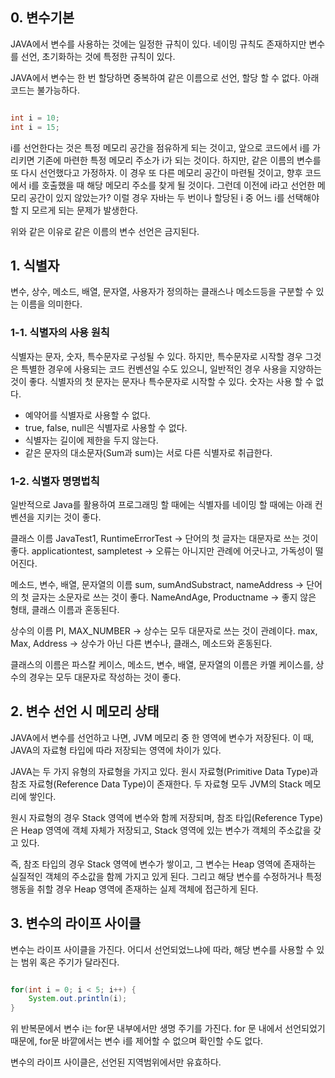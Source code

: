 

## 0. 변수기본


JAVA에서 변수를 사용하는 것에는 일정한 규칙이 있다. 네이밍 규칙도 존재하지만 변수를 선언, 초기화하는 것에 특정한 규칙이 있다.

JAVA에서 변수는 한 번 할당하면 중복하여 같은 이름으로 선언, 할당 할 수 없다. 아래 코드는 불가능하다.

```java

int i = 10;
int i = 15;

```

i를 선언한다는 것은 특정 메모리 공간을 점유하게 되는 것이고, 앞으로 코드에서 i를 가리키면 기존에 마련한 특정 메모리 주소가 i가 되는 것이다. 하지만, 같은 이름의 변수를 또 다시 선언했다고 가정하자. 이 경우 또 다른 메모리 공간이 마련될 것이고, 향후 코드에서 i를 호출했을 때 해당 메모리 주소를 찾게 될 것이다. 그런데 이전에 i라고 선언한 메모리 공간이 있지 않았는가? 이럴 경우 자바는 두 번이나 할당된 i 중 어느 i를 선택해야 할 지 모르게 되는 문제가 발생한다.

위와 같은 이유로 같은 이름의 변수 선언은 금지된다.



## 1. 식별자

변수, 상수, 메소드, 배열, 문자열, 사용자가 정의하는 클래스나 메소드등을 구분할 수 있는 이름을 의미한다.

### 1-1. 식별자의 사용 원칙

식별자는 문자, 숫자, 특수문자로 구성될 수 있다. 하지만, 특수문자로 시작할 경우 그것은 특별한 경우에 사용되는 코드 컨벤션일 수도 있으니, 일반적인 경우 사용을 지양하는 것이 좋다. 
식별자의 첫 문자는 문자나 특수문자로 시작할 수 있다. 숫자는 사용 할 수 없다. 

- 예약어를 식별자로 사용할 수 없다.
- true, false, null은 식별자로 사용할 수 없다.
- 식별자는 길이에 제한을 두지 않는다.
- 같은 문자의 대소문자(Sum과 sum)는 서로 다른 식별자로 취급한다.


### 1-2. 식별자 명명법칙

일반적으로 Java를 활용하여 프로그래밍 할 때에는 식별자를 네이밍 할 때에는 아래 컨벤션을 지키는 것이 좋다.

클래스 이름
JavaTest1, RuntimeErrorTest -> 단어의 첫 글자는 대문자로 쓰는 것이 좋다.
applicationtest, sampletest -> 오류는 아니지만 관례에 어긋나고, 가독성이 떨어진다.

메소드, 변수, 배열, 문자열의 이름
sum, sumAndSubstract, nameAddress -> 단어의 첫 글자는 소문자로 쓰는 것이 좋다.
NameAndAge, Productname -> 좋지 않은 형태, 클래스 이름과 혼동된다.

상수의 이름
PI, MAX_NUMBER -> 상수는 모두 대문자로 쓰는 것이 관례이다.
max, Max, Address -> 상수가 아닌 다른 변수나, 클래스, 메소드와 혼동된다.

클래스의 이름은 파스칼 케이스, 메소드, 변수, 배열, 문자열의 이름은 카멜 케이스를, 상수의 경우는 모두 대문자로 작성하는 것이 좋다.



## 2. 변수 선언 시 메모리 상태

JAVA에서 변수를 선언하고 나면, JVM 메모리 중 한 영역에 변수가 저장된다. 이 때, JAVA의 자료형 타입에 따라 저장되는 영역에 차이가 있다.

JAVA는 두 가지 유형의 자료형을 가지고 있다. 원시 자료형(Primitive Data Type)과 참조 자료형(Reference Data Type)이 존재한다. 두 자료형 모두 JVM의 Stack 메모리에 쌓인다. 

원시 자료형의 경우 Stack 영역에 변수와 함께 저장되며, 참조 타입(Reference Type)은 Heap 영역에 객체 자체가 저장되고, Stack 영역에 있는 변수가 객체의 주소값을 갖고 있다. 

즉, 참조 타입의 경우 Stack 영역에 변수가 쌓이고, 그 변수는 Heap 영역에 존재하는 실질적인 객체의 주소값을 함께 가지고 있게 된다. 그리고 해당 변수를 수정하거나 특정 행동을 취할 경우 Heap 영역에 존재하는 실제 객체에 접근하게 된다.


## 3. 변수의 라이프 사이클

변수는 라이프 사이클을 가진다. 어디서 선언되었느냐에 따라, 해당 변수를 사용할 수 있는 범위 혹은 주기가 달라진다.

```java

for(int i = 0; i < 5; i++) {
	System.out.println(i);
}

```

위 반복문에서 변수 i는 for문 내부에서만 생명 주기를 가진다. for 문 내에서 선언되었기 때문에, for문 바깥에서는 변수 i를 제어할 수 없으며 확인할 수도 없다.

변수의 라이프 사이클은, 선언된 지역범위에서만 유효하다.